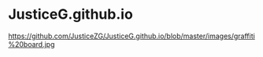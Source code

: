 # JusticeG.github.io

https://github.com/JusticeZG/JusticeG.github.io/blob/master/images/graffiti%20board.jpg
